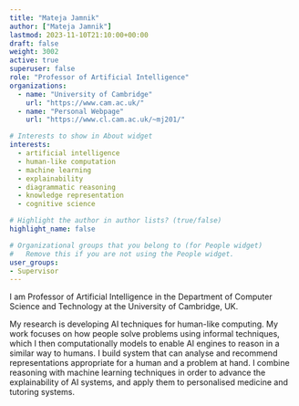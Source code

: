 ```yaml
---
title: "Mateja Jamnik"
author: ["Mateja Jamnik"]
lastmod: 2023-11-10T21:10:00+00:00
draft: false
weight: 3002
active: true
superuser: false
role: "Professor of Artificial Intelligence"
organizations:
  - name: "University of Cambridge"
    url: "https://www.cam.ac.uk/"
  - name: "Personal Webpage"
    url: "https://www.cl.cam.ac.uk/~mj201/"

# Interests to show in About widget
interests:
  - artificial intelligence
  - human-like computation
  - machine learning
  - explainability
  - diagrammatic reasoning
  - knowledge representation
  - cognitive science

# Highlight the author in author lists? (true/false)
highlight_name: false

# Organizational groups that you belong to (for People widget)
#   Remove this if you are not using the People widget.
user_groups:
- Supervisor
---
```


I am Professor of Artificial Intelligence in the Department of Computer Science and Technology at the University of Cambridge, UK.

My research is developing AI techniques for human-like computing. My work focuses on how people solve problems using informal techniques, which I then computationally models to enable AI engines to reason in a similar way to humans. I build system that can analyse and recommend representations appropriate for a human and a problem at hand. I combine reasoning with machine learning techniques in order to advance the explainability of AI systems, and apply them to personalised medicine and tutoring systems.

